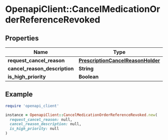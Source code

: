 # OpenapiClient::CancelMedicationOrderReferenceRevoked

## Properties

| Name | Type | Description | Notes |
| ---- | ---- | ----------- | ----- |
| **request_cancel_reason** | [**PrescriptionCancelReasonHolder**](PrescriptionCancelReasonHolder.md) |  |  |
| **cancel_reason_description** | **String** |  | [optional] |
| **is_high_priority** | **Boolean** |  | [optional] |

## Example

```ruby
require 'openapi_client'

instance = OpenapiClient::CancelMedicationOrderReferenceRevoked.new(
  request_cancel_reason: null,
  cancel_reason_description: null,
  is_high_priority: null
)
```

